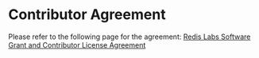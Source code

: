 # Contributor Agreement
Please refer to the following page for the agreement: [Redis Labs Software Grant and Contributor License Agreement](https://cla-assistant.io/RedisAI/RedisAI)
